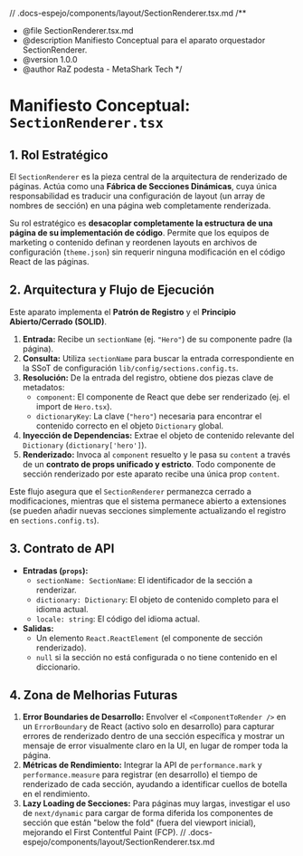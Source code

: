 // .docs-espejo/components/layout/SectionRenderer.tsx.md
/**
 * @file SectionRenderer.tsx.md
 * @description Manifiesto Conceptual para el aparato orquestador SectionRenderer.
 * @version 1.0.0
 * @author RaZ podesta - MetaShark Tech
 */

# Manifiesto Conceptual: `SectionRenderer.tsx`

## 1. Rol Estratégico

El `SectionRenderer` es la pieza central de la arquitectura de renderizado de páginas. Actúa como una **Fábrica de Secciones Dinámicas**, cuya única responsabilidad es traducir una configuración de layout (un array de nombres de sección) en una página web completamente renderizada.

Su rol estratégico es **desacoplar completamente la estructura de una página de su implementación de código**. Permite que los equipos de marketing o contenido definan y reordenen layouts en archivos de configuración (`theme.json`) sin requerir ninguna modificación en el código React de las páginas.

## 2. Arquitectura y Flujo de Ejecución

Este aparato implementa el **Patrón de Registro** y el **Principio Abierto/Cerrado (SOLID)**.

1.  **Entrada:** Recibe un `sectionName` (ej. `"Hero"`) de su componente padre (la página).
2.  **Consulta:** Utiliza `sectionName` para buscar la entrada correspondiente en la SSoT de configuración `lib/config/sections.config.ts`.
3.  **Resolución:** De la entrada del registro, obtiene dos piezas clave de metadatos:
    *   `component`: El componente de React que debe ser renderizado (ej. el import de `Hero.tsx`).
    *   `dictionaryKey`: La clave (`"hero"`) necesaria para encontrar el contenido correcto en el objeto `Dictionary` global.
4.  **Inyección de Dependencias:** Extrae el objeto de contenido relevante del `Dictionary` (`dictionary['hero']`).
5.  **Renderizado:** Invoca al `component` resuelto y le pasa su `content` a través de un **contrato de props unificado y estricto**. Todo componente de sección renderizado por este aparato recibe una única prop `content`.

Este flujo asegura que el `SectionRenderer` permanezca cerrado a modificaciones, mientras que el sistema permanece abierto a extensiones (se pueden añadir nuevas secciones simplemente actualizando el registro en `sections.config.ts`).

## 3. Contrato de API

*   **Entradas (`props`):**
    *   `sectionName: SectionName`: El identificador de la sección a renderizar.
    *   `dictionary: Dictionary`: El objeto de contenido completo para el idioma actual.
    *   `locale: string`: El código del idioma actual.
*   **Salidas:**
    *   Un elemento `React.ReactElement` (el componente de sección renderizado).
    *   `null` si la sección no está configurada o no tiene contenido en el diccionario.

## 4. Zona de Melhorias Futuras

1.  **Error Boundaries de Desarrollo:** Envolver el `<ComponentToRender />` en un `ErrorBoundary` de React (activo solo en desarrollo) para capturar errores de renderizado dentro de una sección específica y mostrar un mensaje de error visualmente claro en la UI, en lugar de romper toda la página.
2.  **Métricas de Rendimiento:** Integrar la API de `performance.mark` y `performance.measure` para registrar (en desarrollo) el tiempo de renderizado de cada sección, ayudando a identificar cuellos de botella en el rendimiento.
3.  **Lazy Loading de Secciones:** Para páginas muy largas, investigar el uso de `next/dynamic` para cargar de forma diferida los componentes de sección que están "below the fold" (fuera del viewport inicial), mejorando el First Contentful Paint (FCP).
// .docs-espejo/components/layout/SectionRenderer.tsx.md